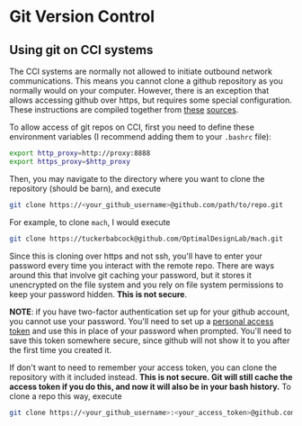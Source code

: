# Git Version Control #

## Using git on CCI systems ##

The CCI systems are normally not allowed to initiate outbound network communications. This means you cannot clone a github repository as you normally would on your computer. However, there is an exception that allows accessing github over https, but requires some special configuration. These instructions are compiled together from [these](https://secure.cci.rpi.edu/wiki/index.php?title=Proxy) [sources](https://help.github.com/en/github/authenticating-to-github/accessing-github-using-two-factor-authentication#using-two-factor-authentication-with-the-command-line).

To allow access of git repos on CCI, first you need to define these environment variables (I recommend adding them to your `.bashrc` file):

```bash
export http_proxy=http://proxy:8888
export https_proxy=$http_proxy
```

Then, you may navigate to the directory where you want to clone the repository (should be barn), and execute

```bash
git clone https://<your_github_username>@github.com/path/to/repo.git
```

For example, to clone `mach`, I would execute

```bash
git clone https://tuckerbabcock@github.com/OptimalDesignLab/mach.git
```

Since this is cloning over https and not ssh, you'll have to enter your password every time you interact with the remote repo. There are ways around this that involve git caching your password, but it stores it unencrypted on the file system and you rely on file system permissions to keep your password hidden. **This is not secure**.

**NOTE**: if you have two-factor authentication set up for your github account, you cannot use your password. You'll need to set up a [personal access token](https://help.github.com/en/github/authenticating-to-github/creating-a-personal-access-token-for-the-command-line) and use this in place of your password when prompted. You'll need to save this token somewhere secure, since github will not show it to you after the first time you created it.

If don't want to need to remember your access token, you can clone the repository with it included instead. **This is not secure. Git will still cache the access token if you do this, and now it will also be in your bash history.** To clone a repo this way, execute

```bash
git clone https://<your_github_username>:<your_access_token>@github.com/path/to/repo.git
```
